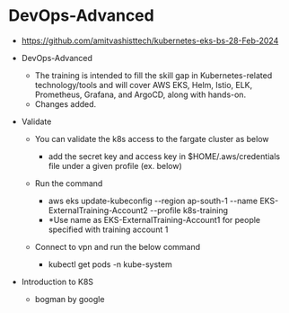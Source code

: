 # DevOps-Advanced

- https://github.com/amitvashisttech/kubernetes-eks-bs-28-Feb-2024
- DevOps-Advanced
  - The training is intended to fill the skill gap in Kubernetes-related technology/tools and will cover AWS EKS, Helm, Istio, ELK, Prometheus, Grafana, and ArgoCD, along with hands-on.
  - Changes added.

- Validate

  - You can validate the k8s access to the fargate cluster as below
    - add the secret key and access key in $HOME/.aws/credentials file under a given profile (ex. below)

  - Run the command
    - aws eks update-kubeconfig --region ap-south-1 --name EKS-ExternalTraining-Account2 --profile k8s-training
    - *Use name as EKS-ExternalTraining-Account1  for people specified with training account 1

  - Connect to vpn and run the below command
    - kubectl get pods -n kube-system

- Introduction to K8S

  - bogman by google